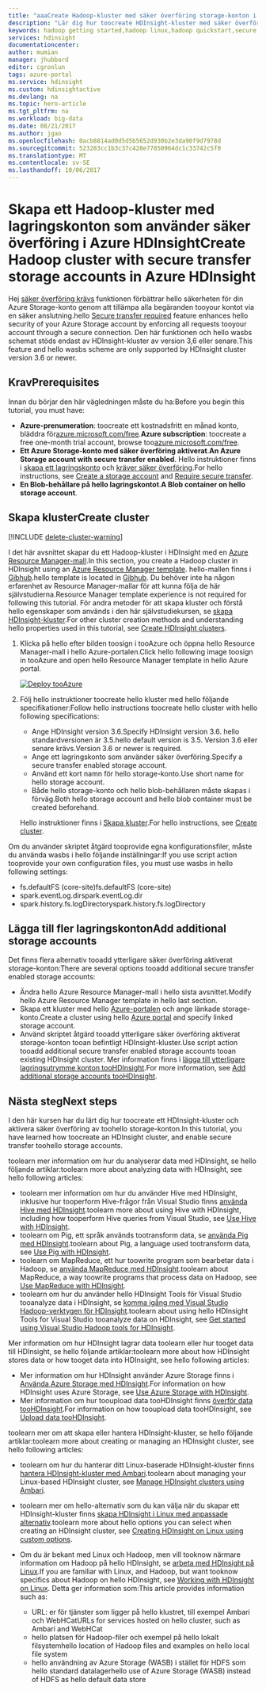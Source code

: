 ```yaml
---
title: "aaaCreate Hadoop-kluster med säker överföring storage-konton i Azure HDInsight | Microsoft Docs"
description: "Lär dig hur toocreate HDInsight-kluster med säker överföring aktiverat Azure storage-konton."
keywords: hadoop getting started,hadoop linux,hadoop quickstart,secure transfer,azure storage account
services: hdinsight
documentationcenter: 
author: mumian
manager: jhubbard
editor: cgronlun
tags: azure-portal
ms.service: hdinsight
ms.custom: hdinsightactive
ms.devlang: na
ms.topic: hero-article
ms.tgt_pltfrm: na
ms.workload: big-data
ms.date: 08/21/2017
ms.author: jgao
ms.openlocfilehash: 0acb8814ad0d5d5b5652d930b2e3da90f9d7978d
ms.sourcegitcommit: 523283cc1b3c37c428e77850964dc1c33742c5f0
ms.translationtype: MT
ms.contentlocale: sv-SE
ms.lasthandoff: 10/06/2017
---
```

# <a name="create-hadoop-cluster-with-secure-transfer-storage-accounts-in-azure-hdinsight"></a><span data-ttu-id="2466d-104">Skapa ett Hadoop-kluster med lagringskonton som använder säker överföring i Azure HDInsight</span><span class="sxs-lookup"><span data-stu-id="2466d-104">Create Hadoop cluster with secure transfer storage accounts in Azure HDInsight</span></span>

<span data-ttu-id="2466d-105">Hej [säker överföring krävs](../storage/common/storage-require-secure-transfer.md) funktionen förbättrar hello säkerheten för din Azure Storage-konto genom att tillämpa alla begäranden tooyour kontot via en säker anslutning.</span><span class="sxs-lookup"><span data-stu-id="2466d-105">hello [Secure transfer required](../storage/common/storage-require-secure-transfer.md) feature enhances hello security of your Azure Storage account by enforcing all requests tooyour account through a secure connection.</span></span> <span data-ttu-id="2466d-106">Den här funktionen och hello wasbs schemat stöds endast av HDInsight-kluster av version 3,6 eller senare.</span><span class="sxs-lookup"><span data-stu-id="2466d-106">This feature and hello wasbs scheme are only supported by HDInsight cluster version 3.6 or newer.</span></span> 

## <a name="prerequisites"></a><span data-ttu-id="2466d-107">Krav</span><span class="sxs-lookup"><span data-stu-id="2466d-107">Prerequisites</span></span>
<span data-ttu-id="2466d-108">Innan du börjar den här vägledningen måste du ha:</span><span class="sxs-lookup"><span data-stu-id="2466d-108">Before you begin this tutorial, you must have:</span></span>

* <span data-ttu-id="2466d-109">**Azure-prenumeration**: toocreate ett kostnadsfritt en månad konto, bläddra för[azure.microsoft.com/free](https://azure.microsoft.com/free).</span><span class="sxs-lookup"><span data-stu-id="2466d-109">**Azure subscription**: toocreate a free one-month trial account, browse too[azure.microsoft.com/free](https://azure.microsoft.com/free).</span></span>
* <span data-ttu-id="2466d-110">**Ett Azure Storage-konto med säker överföring aktiverat**.</span><span class="sxs-lookup"><span data-stu-id="2466d-110">**An Azure Storage account with secure transfer enabled**.</span></span> <span data-ttu-id="2466d-111">Hello instruktioner finns i [skapa ett lagringskonto](../storage/common/storage-create-storage-account.md#create-a-storage-account) och [kräver säker överföring](../storage/common/storage-require-secure-transfer.md).</span><span class="sxs-lookup"><span data-stu-id="2466d-111">For hello instructions, see [Create a storage account](../storage/common/storage-create-storage-account.md#create-a-storage-account) and [Require secure transfer](../storage/common/storage-require-secure-transfer.md).</span></span>
* <span data-ttu-id="2466d-112">**En Blob-behållare på hello lagringskontot**.</span><span class="sxs-lookup"><span data-stu-id="2466d-112">**A Blob container on hello storage account**.</span></span> 
## <a name="create-cluster"></a><span data-ttu-id="2466d-113">Skapa kluster</span><span class="sxs-lookup"><span data-stu-id="2466d-113">Create cluster</span></span>

[!INCLUDE [delete-cluster-warning](../../includes/hdinsight-delete-cluster-warning.md)]


<span data-ttu-id="2466d-114">I det här avsnittet skapar du ett Hadoop-kluster i HDInsight med en [Azure Resource Manager-mall](../azure-resource-manager/resource-group-template-deploy.md).</span><span class="sxs-lookup"><span data-stu-id="2466d-114">In this section, you create a Hadoop cluster in HDInsight using an [Azure Resource Manager template](../azure-resource-manager/resource-group-template-deploy.md).</span></span> <span data-ttu-id="2466d-115">hello-mallen finns i [Gibhub](https://azure.microsoft.com/resources/templates/101-hdinsight-linux-with-existing-default-storage-account/).</span><span class="sxs-lookup"><span data-stu-id="2466d-115">hello template is located in [Gibhub](https://azure.microsoft.com/resources/templates/101-hdinsight-linux-with-existing-default-storage-account/).</span></span> <span data-ttu-id="2466d-116">Du behöver inte ha någon erfarenhet av Resource Manager-mallar för att kunna följa de här självstudierna.</span><span class="sxs-lookup"><span data-stu-id="2466d-116">Resource Manager template experience is not required for following this tutorial.</span></span> <span data-ttu-id="2466d-117">För andra metoder för att skapa kluster och förstå hello egenskaper som används i den här självstudiekursen, se [skapa HDInsight-kluster](hdinsight-hadoop-provision-linux-clusters.md).</span><span class="sxs-lookup"><span data-stu-id="2466d-117">For other cluster creation methods and understanding hello properties used in this tutorial, see [Create HDInsight clusters](hdinsight-hadoop-provision-linux-clusters.md).</span></span>

1. <span data-ttu-id="2466d-118">Klicka på hello efter bilden toosign i tooAzure och öppna hello Resource Manager-mall i hello Azure-portalen.</span><span class="sxs-lookup"><span data-stu-id="2466d-118">Click hello following image toosign in tooAzure and open hello Resource Manager template in hello Azure portal.</span></span> 
   
    <a href="https://portal.azure.com/#create/Microsoft.Template/uri/https%3A%2F%2Fraw.githubusercontent.com%2FAzure%2Fazure-quickstart-templates%2Fmaster%2F101-hdinsight-linux-with-existing-default-storage-account%2Fazuredeploy.json" target="_blank"><img src="./media/hdinsight-hadoop-linux-tutorial-get-started/deploy-to-azure.png" alt="Deploy tooAzure"></a>

2. <span data-ttu-id="2466d-119">Följ hello instruktioner toocreate hello kluster med hello följande specifikationer:</span><span class="sxs-lookup"><span data-stu-id="2466d-119">Follow hello instructions toocreate hello cluster with hello following specifications:</span></span> 

    - <span data-ttu-id="2466d-120">Ange HDInsight version 3.6.</span><span class="sxs-lookup"><span data-stu-id="2466d-120">Specify HDInsight version 3.6.</span></span>  <span data-ttu-id="2466d-121">hello standardversionen är 3.5.</span><span class="sxs-lookup"><span data-stu-id="2466d-121">hello default version is 3.5.</span></span> <span data-ttu-id="2466d-122">Version 3.6 eller senare krävs.</span><span class="sxs-lookup"><span data-stu-id="2466d-122">Version 3.6 or newer is required.</span></span>
    - <span data-ttu-id="2466d-123">Ange ett lagringskonto som använder säker överföring.</span><span class="sxs-lookup"><span data-stu-id="2466d-123">Specify a secure transfer enabled storage account.</span></span>
    - <span data-ttu-id="2466d-124">Använd ett kort namn för hello storage-konto.</span><span class="sxs-lookup"><span data-stu-id="2466d-124">Use short name for hello storage account.</span></span>
    - <span data-ttu-id="2466d-125">Både hello storage-konto och hello blob-behållaren måste skapas i förväg.</span><span class="sxs-lookup"><span data-stu-id="2466d-125">Both hello storage account and hello blob container must be created beforehand.</span></span> 

    <span data-ttu-id="2466d-126">Hello instruktioner finns i [Skapa kluster](./hdinsight-hadoop-linux-tutorial-get-started.md#create-cluster).</span><span class="sxs-lookup"><span data-stu-id="2466d-126">For hello instructions, see [Create cluster](./hdinsight-hadoop-linux-tutorial-get-started.md#create-cluster).</span></span> 

<span data-ttu-id="2466d-127">Om du använder skriptet åtgärd tooprovide egna konfigurationsfiler, måste du använda wasbs i hello följande inställningar:</span><span class="sxs-lookup"><span data-stu-id="2466d-127">If you use script action tooprovide your own configuration files, you must use wasbs in hello following settings:</span></span>

- <span data-ttu-id="2466d-128">fs.defaultFS (core-site)</span><span class="sxs-lookup"><span data-stu-id="2466d-128">fs.defaultFS (core-site)</span></span>
- <span data-ttu-id="2466d-129">spark.eventLog.dir</span><span class="sxs-lookup"><span data-stu-id="2466d-129">spark.eventLog.dir</span></span> 
- <span data-ttu-id="2466d-130">spark.history.fs.logDirectory</span><span class="sxs-lookup"><span data-stu-id="2466d-130">spark.history.fs.logDirectory</span></span>

## <a name="add-additional-storage-accounts"></a><span data-ttu-id="2466d-131">Lägga till fler lagringskonton</span><span class="sxs-lookup"><span data-stu-id="2466d-131">Add additional storage accounts</span></span>

<span data-ttu-id="2466d-132">Det finns flera alternativ tooadd ytterligare säker överföring aktiverat storage-konton:</span><span class="sxs-lookup"><span data-stu-id="2466d-132">There are several options tooadd additional secure transfer enabled storage accounts:</span></span>

- <span data-ttu-id="2466d-133">Ändra hello Azure Resource Manager-mall i hello sista avsnittet.</span><span class="sxs-lookup"><span data-stu-id="2466d-133">Modify hello Azure Resource Manager template in hello last section.</span></span>
- <span data-ttu-id="2466d-134">Skapa ett kluster med hello [Azure-portalen](https://portal.azure.com) och ange länkade storage-konto.</span><span class="sxs-lookup"><span data-stu-id="2466d-134">Create a cluster using hello [Azure portal](https://portal.azure.com) and specify linked storage account.</span></span>
- <span data-ttu-id="2466d-135">Använd skriptet åtgärd tooadd ytterligare säker överföring aktiverat storage-konton tooan befintligt HDInsight-kluster.</span><span class="sxs-lookup"><span data-stu-id="2466d-135">Use script action tooadd additional secure transfer enabled storage accounts tooan existing HDInsight cluster.</span></span>  <span data-ttu-id="2466d-136">Mer information finns i [lägga till ytterligare lagringsutrymme konton tooHDInsight](hdinsight-hadoop-add-storage.md).</span><span class="sxs-lookup"><span data-stu-id="2466d-136">For more information, see [Add additional storage accounts tooHDInsight](hdinsight-hadoop-add-storage.md).</span></span>

## <a name="next-steps"></a><span data-ttu-id="2466d-137">Nästa steg</span><span class="sxs-lookup"><span data-stu-id="2466d-137">Next steps</span></span>
<span data-ttu-id="2466d-138">I den här kursen har du lärt dig hur toocreate ett HDInsight-kluster och aktivera säker överföring av toohello storage-konton.</span><span class="sxs-lookup"><span data-stu-id="2466d-138">In this tutorial, you have learned how toocreate an HDInsight cluster, and enable secure transfer toohello storage accounts.</span></span>

<span data-ttu-id="2466d-139">toolearn mer information om hur du analyserar data med HDInsight, se hello följande artiklar:</span><span class="sxs-lookup"><span data-stu-id="2466d-139">toolearn more about analyzing data with HDInsight, see hello following articles:</span></span>

* <span data-ttu-id="2466d-140">toolearn mer information om hur du använder Hive med HDInsight, inklusive hur tooperform Hive-frågor från Visual Studio finns [använda Hive med HDInsight][hdinsight-use-hive].</span><span class="sxs-lookup"><span data-stu-id="2466d-140">toolearn more about using Hive with HDInsight, including how tooperform Hive queries from Visual Studio, see [Use Hive with HDInsight][hdinsight-use-hive].</span></span>
* <span data-ttu-id="2466d-141">toolearn om Pig, ett språk används tootransform data, se [använda Pig med HDInsight][hdinsight-use-pig].</span><span class="sxs-lookup"><span data-stu-id="2466d-141">toolearn about Pig, a language used tootransform data, see [Use Pig with HDInsight][hdinsight-use-pig].</span></span>
* <span data-ttu-id="2466d-142">toolearn om MapReduce, ett hur toowrite program som bearbetar data i Hadoop, se [använda MapReduce med HDInsight][hdinsight-use-mapreduce].</span><span class="sxs-lookup"><span data-stu-id="2466d-142">toolearn about MapReduce, a way toowrite programs that process data on Hadoop, see [Use MapReduce with HDInsight][hdinsight-use-mapreduce].</span></span>
* <span data-ttu-id="2466d-143">toolearn om hur du använder hello HDInsight Tools för Visual Studio tooanalyze data i HDInsight, se [komma igång med Visual Studio Hadoop-verktygen för HDInsight](hdinsight-hadoop-visual-studio-tools-get-started.md).</span><span class="sxs-lookup"><span data-stu-id="2466d-143">toolearn about using hello HDInsight Tools for Visual Studio tooanalyze data on HDInsight, see [Get started using Visual Studio Hadoop tools for HDInsight](hdinsight-hadoop-visual-studio-tools-get-started.md).</span></span>

<span data-ttu-id="2466d-144">Mer information om hur HDInsight lagrar data toolearn eller hur tooget data till HDInsight, se hello följande artiklar:</span><span class="sxs-lookup"><span data-stu-id="2466d-144">toolearn more about how HDInsight stores data or how tooget data into HDInsight, see hello following articles:</span></span>

* <span data-ttu-id="2466d-145">Mer information om hur HDInsight använder Azure Storage finns i [Använda Azure Storage med HDInsight](hdinsight-hadoop-use-blob-storage.md).</span><span class="sxs-lookup"><span data-stu-id="2466d-145">For information on how HDInsight uses Azure Storage, see [Use Azure Storage with HDInsight](hdinsight-hadoop-use-blob-storage.md).</span></span>
* <span data-ttu-id="2466d-146">Mer information om hur tooupload data tooHDInsight finns [överför data tooHDInsight][hdinsight-upload-data].</span><span class="sxs-lookup"><span data-stu-id="2466d-146">For information on how tooupload data tooHDInsight, see [Upload data tooHDInsight][hdinsight-upload-data].</span></span>

<span data-ttu-id="2466d-147">toolearn mer om att skapa eller hantera HDInsight-kluster, se hello följande artiklar:</span><span class="sxs-lookup"><span data-stu-id="2466d-147">toolearn more about creating or managing an HDInsight cluster, see hello following articles:</span></span>

* <span data-ttu-id="2466d-148">toolearn om hur du hanterar ditt Linux-baserade HDInsight-kluster finns [hantera HDInsight-kluster med Ambari](hdinsight-hadoop-manage-ambari.md).</span><span class="sxs-lookup"><span data-stu-id="2466d-148">toolearn about managing your Linux-based HDInsight cluster, see [Manage HDInsight clusters using Ambari](hdinsight-hadoop-manage-ambari.md).</span></span>
* <span data-ttu-id="2466d-149">toolearn mer om hello-alternativ som du kan välja när du skapar ett HDInsight-kluster finns [skapa HDInsight i Linux med anpassade alternativ](hdinsight-hadoop-provision-linux-clusters.md).</span><span class="sxs-lookup"><span data-stu-id="2466d-149">toolearn more about hello options you can select when creating an HDInsight cluster, see [Creating HDInsight on Linux using custom options](hdinsight-hadoop-provision-linux-clusters.md).</span></span>
* <span data-ttu-id="2466d-150">Om du är bekant med Linux och Hadoop, men vill tooknow närmare information om Hadoop på hello HDInsight, se [arbeta med HDInsight på Linux](hdinsight-hadoop-linux-information.md).</span><span class="sxs-lookup"><span data-stu-id="2466d-150">If you are familiar with Linux, and Hadoop, but want tooknow specifics about Hadoop on hello HDInsight, see [Working with HDInsight on Linux](hdinsight-hadoop-linux-information.md).</span></span> <span data-ttu-id="2466d-151">Detta ger information som:</span><span class="sxs-lookup"><span data-stu-id="2466d-151">This article provides information such as:</span></span>
  
  * <span data-ttu-id="2466d-152">URL: er för tjänster som ligger på hello klustret, till exempel Ambari och WebHCat</span><span class="sxs-lookup"><span data-stu-id="2466d-152">URLs for services hosted on hello cluster, such as Ambari and WebHCat</span></span>
  * <span data-ttu-id="2466d-153">hello platsen för Hadoop-filer och exempel på hello lokalt filsystem</span><span class="sxs-lookup"><span data-stu-id="2466d-153">hello location of Hadoop files and examples on hello local file system</span></span>
  * <span data-ttu-id="2466d-154">hello användning av Azure Storage (WASB) i stället för HDFS som hello standard datalager</span><span class="sxs-lookup"><span data-stu-id="2466d-154">hello use of Azure Storage (WASB) instead of HDFS as hello default data store</span></span>

[1]: ../HDInsight/hdinsight-hadoop-visual-studio-tools-get-started.md

[hdinsight-provision]: hdinsight-provision-linux-clusters.md
[hdinsight-upload-data]: hdinsight-upload-data.md
[hdinsight-use-mapreduce]: hdinsight-use-mapreduce.md
[hdinsight-use-hive]: hdinsight-use-hive.md
[hdinsight-use-pig]: hdinsight-use-pig.md


